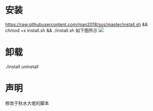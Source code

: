 # 安装
https://raw.githubusercontent.com/man2018/sss/master/install.sh && chmod +x install.sh && ./install.sh
如下图所示
![](https://cdn.jsdelivr.net/gh/man2018/MyPicGo/img/20200213161400.png)
# 卸载
./install uninstall
# 声明
修改于秋水大佬的脚本
